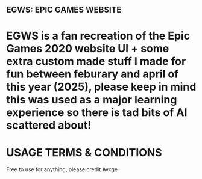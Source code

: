 ## EGWS: EPIC GAMES WEBSITE

# **EGWS** is a fan recreation of the Epic Games 2020 website UI + some extra custom made stuff I made for fun between feburary and april of this year (2025), please keep in mind this was used as a major learning experience so there is tad bits of AI scattered about!

# USAGE TERMS & CONDITIONS

Free to use for anything, please credit Avxge
